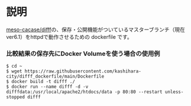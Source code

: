 # 説明

[meso-cacase/difff](https://github.com/meso-cacase/difff)の、保存・公開機能がついているマスターブランチ（現在 ver6.1）をhttpdで動作させるための dockerfile です。

### 比較結果の保存先にDocker Volumeを使う場合の使用例
```shell
$ cd ~
$ wget https://raw.githubusercontent.com/kashihara-city/difff_dockerfile/main/Dockerfile
$ docker build -t difff ./
$ docker run --name difff -d -v difffdata:/usr/local/apache2/htdocs/data -p 80:80 --restart unless-stopped difff
```
